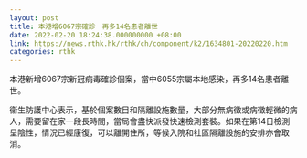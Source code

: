 ```yaml
---
layout: post
title: 本港增6067宗確診　再多14名患者離世
date: 2022-02-20 18:24:38.000000000 +08:00
link: https://news.rthk.hk/rthk/ch/component/k2/1634801-20220220.htm
categories: rthk
---
```


本港新增6067宗新冠病毒確診個案，當中6055宗屬本地感染，再多14名患者離世。

衞生防護中心表示，基於個案數目和隔離設施數量，大部分無病徵或病徵輕微的病人，需要留在家一段長時間，當局會盡快派發快速檢測套裝。如果在第14日檢測呈陰性，情況已經康復，可以離開住所，等候入院和社區隔離設施的安排亦會取消。
